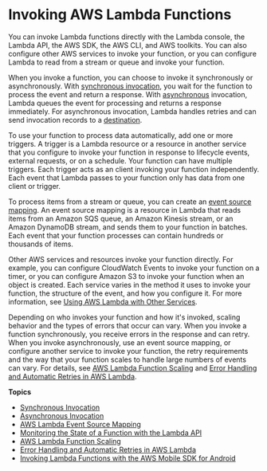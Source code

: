 # Invoking AWS Lambda Functions<a name="lambda-invocation"></a>

You can invoke Lambda functions directly with the Lambda console, the Lambda API, the AWS SDK, the AWS CLI, and AWS toolkits\. You can also configure other AWS services to invoke your function, or you can configure Lambda to read from a stream or queue and invoke your function\.

When you invoke a function, you can choose to invoke it synchronously or asynchronously\. With [synchronous invocation](invocation-sync.md), you wait for the function to process the event and return a response\. With [asynchronous](invocation-async.md) invocation, Lambda queues the event for processing and returns a response immediately\. For asynchronous invocation, Lambda handles retries and can send invocation records to a [destination](invocation-async.md#invocation-async-destinations)\.

To use your function to process data automatically, add one or more triggers\. A trigger is a Lambda resource or a resource in another service that you configure to invoke your function in response to lifecycle events, external requests, or on a schedule\. Your function can have multiple triggers\. Each trigger acts as an client invoking your function independently\. Each event that Lambda passes to your function only has data from one client or trigger\.

To process items from a stream or queue, you can create an [event source mapping](invocation-eventsourcemapping.md)\. An event source mapping is a resource in Lambda that reads items from an Amazon SQS queue, an Amazon Kinesis stream, or an Amazon DynamoDB stream, and sends them to your function in batches\. Each event that your function processes can contain hundreds or thousands of items\.

Other AWS services and resources invoke your function directly\. For example, you can configure CloudWatch Events to invoke your function on a timer, or you can configure Amazon S3 to invoke your function when an object is created\. Each service varies in the method it uses to invoke your function, the structure of the event, and how you configure it\. For more information, see [Using AWS Lambda with Other Services](lambda-services.md)\.

Depending on who invokes your function and how it's invoked, scaling behavior and the types of errors that occur can vary\. When you invoke a function synchronously, you receive errors in the response and can retry\. When you invoke asynchronously, use an event source mapping, or configure another service to invoke your function, the retry requirements and the way that your function scales to handle large numbers of events can vary\. For details, see [AWS Lambda Function Scaling](invocation-scaling.md) and [Error Handling and Automatic Retries in AWS Lambda](invocation-retries.md)\.

**Topics**
+ [Synchronous Invocation](invocation-sync.md)
+ [Asynchronous Invocation](invocation-async.md)
+ [AWS Lambda Event Source Mapping](invocation-eventsourcemapping.md)
+ [Monitoring the State of a Function with the Lambda API](functions-states.md)
+ [AWS Lambda Function Scaling](invocation-scaling.md)
+ [Error Handling and Automatic Retries in AWS Lambda](invocation-retries.md)
+ [Invoking Lambda Functions with the AWS Mobile SDK for Android](with-on-demand-custom-android.md)